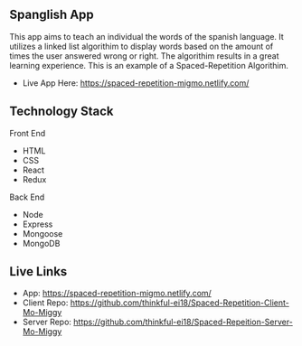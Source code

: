 ## Spanglish App
This app aims to teach an individual the words of the spanish language. It utilizes a linked list algorithim to display words based on the amount of times the user answered wrong or right. The algorithim results in a great learning experience. This is an example of a Spaced-Repetition Algorithim.

- Live App Here: https://spaced-repetition-migmo.netlify.com/

## Technology Stack

Front End
- HTML
- CSS
- React
- Redux

Back End
- Node
- Express
- Mongoose
- MongoDB

## Live Links

- App: https://spaced-repetition-migmo.netlify.com/
- Client Repo: https://github.com/thinkful-ei18/Spaced-Repetition-Client-Mo-Miggy
- Server Repo: https://github.com/thinkful-ei18/Spaced-Repeition-Server-Mo-Miggy



